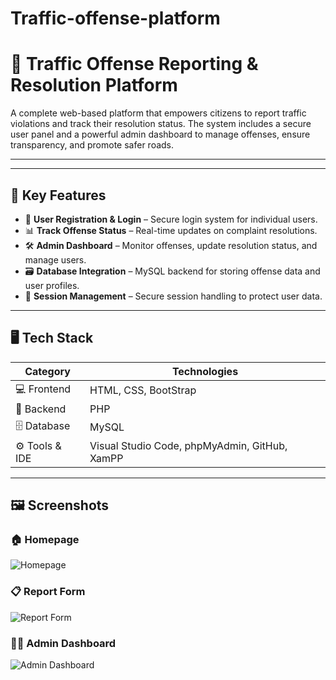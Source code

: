 # Traffic-offense-platform
# 🛑 Traffic Offense Reporting & Resolution Platform

A complete web-based platform that empowers citizens to report traffic violations and track their resolution status. The system includes a secure user panel and a powerful admin dashboard to manage offenses, ensure transparency, and promote safer roads.

---

---

## 🧠 Key Features

- 👤 **User Registration & Login** – Secure login system for individual users.
- 📊 **Track Offense Status** – Real-time updates on complaint resolutions.
- 🛠 **Admin Dashboard** – Monitor offenses, update resolution status, and manage users.
- 🗃️ **Database Integration** – MySQL backend for storing offense data and user profiles.
- 🔐 **Session Management** – Secure session handling to protect user data.

---

## 🖥️ Tech Stack

| Category         | Technologies                         |
|------------------|--------------------------------------|
| 💻 Frontend       | HTML, CSS, BootStrap                           |
| 🧠 Backend        | PHP                                  |
| 🗄 Database       | MySQL                                |
| ⚙️ Tools & IDE    | Visual Studio Code, phpMyAdmin, GitHub, XamPP |

---

## 🖼️ Screenshots

### 🏠 Homepage
![Homepage](screenshots/home.png)

### 📋 Report Form
![Report Form](screenshots/report-form.png)

### 🧑‍💼 Admin Dashboard
![Admin Dashboard](screenshots/admin-dashboard.png)




